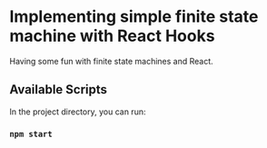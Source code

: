 # Implementing simple finite state machine with React Hooks

Having some fun with finite state machines and React.

## Available Scripts

In the project directory, you can run:

### `npm start`

